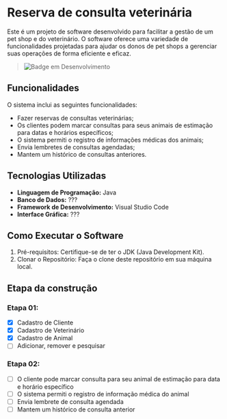 # Reserva de consulta veterinária
Este é um projeto de software desenvolvido para facilitar a gestão de um pet shop e do veterinário. O software oferece uma variedade de funcionalidades projetadas para ajudar os donos de pet shops a gerenciar suas operações de forma eficiente e eficaz.

> ![Badge em Desenvolvimento](http://img.shields.io/static/v1?label=STATUS&message=EM%20DESENVOLVIMENTO&color=GREEN&style=for-the-badge)

## Funcionalidades
O sistema inclui as seguintes funcionalidades:
- Fazer reservas de consultas veterinárias;
- Os clientes podem marcar consultas para seus animais de estimação para datas e horários específicos;
- O sistema permiti o registro de informações médicas dos animais;
- Envia lembretes de consultas agendadas;
- Mantem um histórico de consultas anteriores.

## Tecnologias Utilizadas
- **Linguagem de Programação:** Java
- **Banco de Dados:** ???
- **Framework de Desenvolvimento:** Visual Studio Code
- **Interface Gráfica:** ???

## Como Executar o Software
1. Pré-requisitos: Certifique-se de ter o JDK (Java Development Kit).
2. Clonar o Repositório: Faça o clone deste repositório em sua máquina local.

## Etapa da construção
### Etapa 01:
- [x] Cadastro de Cliente
- [x] Cadastro de Veterinário
- [x] Cadastro de Animal
- [ ] Adicionar, remover e pesquisar

### Etapa 02:
- [ ] O cliente pode marcar consulta para seu animal de estimação para data e horário específico
- [ ] O sistema permiti o registro de informação médica do animal
- [ ] Envia lembrete de consulta agendada
- [ ] Mantem um histórico de consulta anterior

